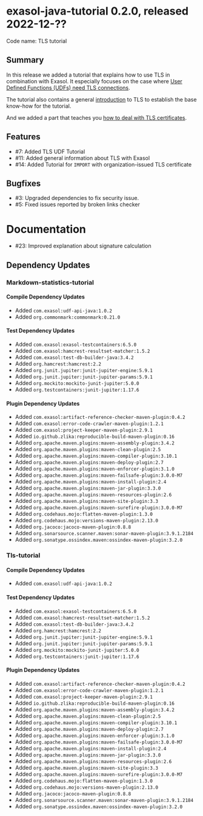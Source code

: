 # exasol-java-tutorial 0.2.0, released 2022-12-??

Code name: TLS tutorial

## Summary

In this release we added a tutorial that explains how to use TLS in combination with Exasol. It especially focuses on the case where [User Defined Functions (UDFs) need TLS connections](../../tls-tutorial/doc/tls_in_udfs.md).

The tutorial also contains a general [introduction](../../tls-tutorial/doc/tls_introduction.md) to TLS to establish the base know-how for the tutorial.

And we added a part that teaches you [how to deal with TLS certificates](../../tls-tutorial/doc/use_your_own_certificate.md).

## Features

* #7: Added TLS UDF Tutorial
* #11: Added general information about TLS with Exasol
* #14: Added Tutorial for `IMPORT` with organization-issued TLS certificate

## Bugfixes

* #3: Upgraded dependencies to fix security issue.
* #5: Fixed issues reported by broken links checker

# Documentation

* #23: Improved explanation about signature calculation

## Dependency Updates

### Markdown-statistics-tutorial

#### Compile Dependency Updates

* Added `com.exasol:udf-api-java:1.0.2`
* Added `org.commonmark:commonmark:0.21.0`

#### Test Dependency Updates

* Added `com.exasol:exasol-testcontainers:6.5.0`
* Added `com.exasol:hamcrest-resultset-matcher:1.5.2`
* Added `com.exasol:test-db-builder-java:3.4.2`
* Added `org.hamcrest:hamcrest:2.2`
* Added `org.junit.jupiter:junit-jupiter-engine:5.9.1`
* Added `org.junit.jupiter:junit-jupiter-params:5.9.1`
* Added `org.mockito:mockito-junit-jupiter:5.0.0`
* Added `org.testcontainers:junit-jupiter:1.17.6`

#### Plugin Dependency Updates

* Added `com.exasol:artifact-reference-checker-maven-plugin:0.4.2`
* Added `com.exasol:error-code-crawler-maven-plugin:1.2.1`
* Added `com.exasol:project-keeper-maven-plugin:2.9.1`
* Added `io.github.zlika:reproducible-build-maven-plugin:0.16`
* Added `org.apache.maven.plugins:maven-assembly-plugin:3.4.2`
* Added `org.apache.maven.plugins:maven-clean-plugin:2.5`
* Added `org.apache.maven.plugins:maven-compiler-plugin:3.10.1`
* Added `org.apache.maven.plugins:maven-deploy-plugin:2.7`
* Added `org.apache.maven.plugins:maven-enforcer-plugin:3.1.0`
* Added `org.apache.maven.plugins:maven-failsafe-plugin:3.0.0-M7`
* Added `org.apache.maven.plugins:maven-install-plugin:2.4`
* Added `org.apache.maven.plugins:maven-jar-plugin:3.3.0`
* Added `org.apache.maven.plugins:maven-resources-plugin:2.6`
* Added `org.apache.maven.plugins:maven-site-plugin:3.3`
* Added `org.apache.maven.plugins:maven-surefire-plugin:3.0.0-M7`
* Added `org.codehaus.mojo:flatten-maven-plugin:1.3.0`
* Added `org.codehaus.mojo:versions-maven-plugin:2.13.0`
* Added `org.jacoco:jacoco-maven-plugin:0.8.8`
* Added `org.sonarsource.scanner.maven:sonar-maven-plugin:3.9.1.2184`
* Added `org.sonatype.ossindex.maven:ossindex-maven-plugin:3.2.0`

### Tls-tutorial

#### Compile Dependency Updates

* Added `com.exasol:udf-api-java:1.0.2`

#### Test Dependency Updates

* Added `com.exasol:exasol-testcontainers:6.5.0`
* Added `com.exasol:hamcrest-resultset-matcher:1.5.2`
* Added `com.exasol:test-db-builder-java:3.4.2`
* Added `org.hamcrest:hamcrest:2.2`
* Added `org.junit.jupiter:junit-jupiter-engine:5.9.1`
* Added `org.junit.jupiter:junit-jupiter-params:5.9.1`
* Added `org.mockito:mockito-junit-jupiter:5.0.0`
* Added `org.testcontainers:junit-jupiter:1.17.6`

#### Plugin Dependency Updates

* Added `com.exasol:artifact-reference-checker-maven-plugin:0.4.2`
* Added `com.exasol:error-code-crawler-maven-plugin:1.2.1`
* Added `com.exasol:project-keeper-maven-plugin:2.9.1`
* Added `io.github.zlika:reproducible-build-maven-plugin:0.16`
* Added `org.apache.maven.plugins:maven-assembly-plugin:3.4.2`
* Added `org.apache.maven.plugins:maven-clean-plugin:2.5`
* Added `org.apache.maven.plugins:maven-compiler-plugin:3.10.1`
* Added `org.apache.maven.plugins:maven-deploy-plugin:2.7`
* Added `org.apache.maven.plugins:maven-enforcer-plugin:3.1.0`
* Added `org.apache.maven.plugins:maven-failsafe-plugin:3.0.0-M7`
* Added `org.apache.maven.plugins:maven-install-plugin:2.4`
* Added `org.apache.maven.plugins:maven-jar-plugin:3.3.0`
* Added `org.apache.maven.plugins:maven-resources-plugin:2.6`
* Added `org.apache.maven.plugins:maven-site-plugin:3.3`
* Added `org.apache.maven.plugins:maven-surefire-plugin:3.0.0-M7`
* Added `org.codehaus.mojo:flatten-maven-plugin:1.3.0`
* Added `org.codehaus.mojo:versions-maven-plugin:2.13.0`
* Added `org.jacoco:jacoco-maven-plugin:0.8.8`
* Added `org.sonarsource.scanner.maven:sonar-maven-plugin:3.9.1.2184`
* Added `org.sonatype.ossindex.maven:ossindex-maven-plugin:3.2.0`
